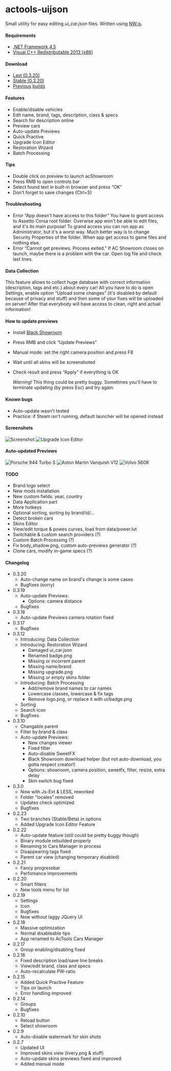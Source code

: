 # actools-uijson
Small utility for easy editing *ui_car.json* files. Written using [NW.js](http://nwjs.io/).

#### Requirements
* [.NET Framework 4.5](https://www.microsoft.com/en-US/Download/details.aspx?id=30653)
* [Visual C++ Redistributable 2013 (x86)](https://www.microsoft.com/en-us/download/details.aspx?id=40784)

#### Download
* [Last (0.3.20)](https://yadi.sk/d/zPsUO976hSzPZ)
* [Stable (0.3.20)](http://www.racedepartment.com/downloads/actools-cars-manager.6518/)
* [Previous](http://www.racedepartment.com/downloads/actools-cars-manager.6518/history) [builds](https://yadi.sk/d/eHr0NCP4hSAfq)

#### Features
* Enable/disable vehicles
* Edit name, brand, tags, description, class & specs
* Search for description online
* Preview cars
* Auto-update Previews
* Quick Practive
* Upgrade Icon Editor
* Restoration Wizard
* Batch Processing

#### Tips
* Double click on preview to launch acShowroom
* Press RMB to open controls bar
* Select found text in built-in browser and press “OK”
* Don't forget to save changes (Ctrl+S)

#### Troubleshooting
* Error “App doesn't have access to this folder”
    You have to grant access to Assetto Corsa root folder. Overwise app won't be able to edit files, and it's its main purpose! To grand access you can run app as Administrator, but it's a worst way. Much better way is to change Security Properties of the folder. When app get access to game files and nothing else.
* Error “Cannot get previews. Process exited.”
    If AC Showroom closes on launch, maybe there is a problem with the car. Open log file and check last lines.

#### Data Collection
This feature allows to collect huge database with correct information (description, tags and etc.) about every car! All you have to do is open Settings, enable option “Upload some changes” (it's disabled by default because of privacy and stuff) and then some of your fixes will be uploaded on server! After that everybody will have access to clean, right and actual information!

#### How to update previews
* Install [Black Showroom](http://www.racedepartment.com/downloads/studio-black-showroom.4353/)
* Press RMB and click “Update Previews”
* Manual mode: set the right camera position and press F8
* Wait until all skins will be screenshoted
* Check result and press “Apply” if everything is OK

    *Warning!* This thing could be pretty buggy. Sometimes you'll have to terminate updating (by press Esc) and try again.

#### Known bugs
* Auto-update wasn't tested
* Practice: if Steam isn't running, default launcher will be opened instead

#### Screenshots
![Screenshot](http://i.imgur.com/kGJCn2L.png)
![Upgrade Icon Editor](http://i.imgur.com/qhYp3Mp.png)

#### Auto-updated Previews
![Porsche 944 Turbo S](https://pp.vk.me/c621730/v621730892/2e1e7/LO25pCMqvpg.jpg)
![Aston Martin Vanquish V12](https://pp.vk.me/c621730/v621730048/29d84/Yzk1DN_rUI0.jpg)
![Volvo S60R](https://pp.vk.me/c621730/v621730107/33687/j-n4apx1GA8.jpg)

#### TODO
* Brand logo select
* New mods installation
* New custom fields: year, country
* Data Application part
* More hotkeys
* Optional sorting, sorting by brand/id/…
* Detect broken cars
* Skins Editor
* View/edit torque & powes curves, load from data/power.lut
* Switchable & custom search providers (?)
* Custom Batch Processing (?)
* Fix body_shadow.png, custom auto-previews generator (?)
* Clone cars, modify in-game specs (?)

#### Changelog
* 0.3.20
    * Auto-change name on brand's change is some cases
    * Bugfixes (sorry)
* 0.3.19
    * Auto-update Previews:
        * Options: camera distance
    * Bugfixes
* 0.3.18
    * Auto-update Previews camera rotation fixed
* 0.3.17
    * Bugfixes
* 0.3.12
    * Introducing: Data Collection
    * Introducing: Restoration Wizard
        * Damaged ui_car.json
        * Renamed badge.png
        * Missing or incorrent parent
        * Missing name/brand
        * Missing upgrade.png
        * Missing or empty skins folder
    * Introducing: Batch Processing
        * Add/remove brand names to car names
        * Lowercase classes, lowercase & fix tags
        * Remove logo.png, or replace it with ui/badge.png
    * Sorting
    * Search icon
    * Bugfixes
* 0.3.10
    * Changable parent
    * Filter by brand & class
    * Auto-update Previews: 
        * New changes viewer
        * Fixed filter
        * Auto-disable SweetFX
        * Black Showroom download helper (but not auto-download, you gotta respect creator!)
        * Options: showroom, camera position, sweetfx, filter, resize, extra delay
        * Skin switch bug fixed
* 0.3.0
    * Now with Js-Ext & LESS, reworked
    * Folder “locales” removed
    * Updates check optimized
    * Bugfixes
* 0.2.23
    * Two branches (Stable/Beta) in options
    * Added Upgrade Icon Editor Feature
* 0.2.22
    * Auto-update feature (still could be pretty buggy though)
    * Binary module rebuilded properly
    * Renaming to Cars Manager in process
    * Disappearing tags fixed
    * Parent car view (changing temporary disabled)
* 0.2.21
    * Fancy progressbar
    * Perfomance improvements
* 0.2.20
    * Smart filters
    * New tools menu for list
* 0.2.19
    * Settings
    * Icon
    * Bugfixes
    * Now without laggy JQuery UI
* 0.2.18
    * Massive optimization
    * Normal disableable tips
    * App renamed to AcTools Cars Manager
* 0.2.17
    * Group enabling/disabling fixed
* 0.2.16
    * Fixed description load/save line breaks 
    * View/edit brand, class and specs
    * Auto-recalculate PW-ratio
* 0.2.15
    * Added Quick Practive Feature
    * Tips on launch
    * Error handling improved
* 0.2.14
    * Groups
    * Bugfixes
* 0.2.10
    * Reload button
    * Select showroom
* 0.2.9
    * Auto-disable watermark for skin shots
* 0.2.7
    * Updated UI
    * Improved skins view (livery.png & stuff)
    * Auto-update skins previews fixed and improved
    * Added manual mode

